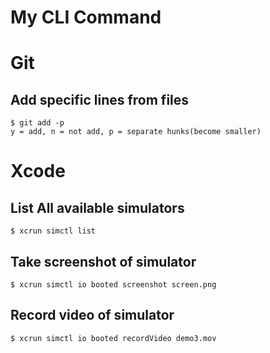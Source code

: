 # My CLI Command

# Git

## Add specific lines from files

```
$ git add -p
y = add, n = not add, p = separate hunks(become smaller)
```


# Xcode

## List All available simulators

```
$ xcrun simctl list
```

## Take screenshot of simulator

```
$ xcrun simctl io booted screenshot screen.png
```

## Record video of simulator

```
$ xcrun simctl io booted recordVideo demo3.mov
```
